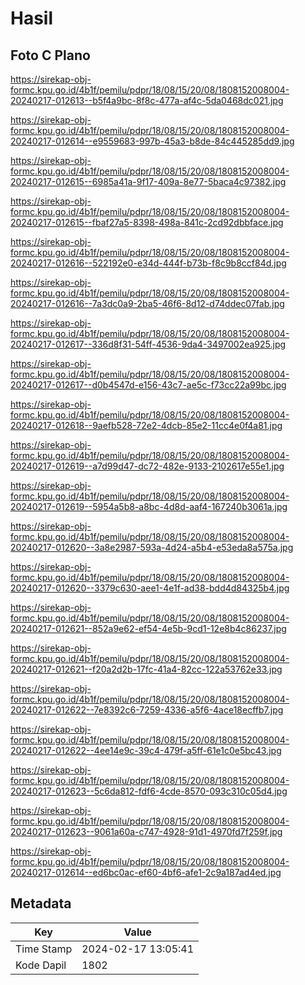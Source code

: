 # Hasil

## Foto C Plano

https://sirekap-obj-formc.kpu.go.id/4b1f/pemilu/pdpr/18/08/15/20/08/1808152008004-20240217-012613--b5f4a9bc-8f8c-477a-af4c-5da0468dc021.jpg

https://sirekap-obj-formc.kpu.go.id/4b1f/pemilu/pdpr/18/08/15/20/08/1808152008004-20240217-012614--e9559683-997b-45a3-b8de-84c445285dd9.jpg

https://sirekap-obj-formc.kpu.go.id/4b1f/pemilu/pdpr/18/08/15/20/08/1808152008004-20240217-012615--6985a41a-9f17-409a-8e77-5baca4c97382.jpg

https://sirekap-obj-formc.kpu.go.id/4b1f/pemilu/pdpr/18/08/15/20/08/1808152008004-20240217-012615--fbaf27a5-8398-498a-841c-2cd92dbbface.jpg

https://sirekap-obj-formc.kpu.go.id/4b1f/pemilu/pdpr/18/08/15/20/08/1808152008004-20240217-012616--522192e0-e34d-444f-b73b-f8c9b8ccf84d.jpg

https://sirekap-obj-formc.kpu.go.id/4b1f/pemilu/pdpr/18/08/15/20/08/1808152008004-20240217-012616--7a3dc0a9-2ba5-46f6-8d12-d74ddec07fab.jpg

https://sirekap-obj-formc.kpu.go.id/4b1f/pemilu/pdpr/18/08/15/20/08/1808152008004-20240217-012617--336d8f31-54ff-4536-9da4-3497002ea925.jpg

https://sirekap-obj-formc.kpu.go.id/4b1f/pemilu/pdpr/18/08/15/20/08/1808152008004-20240217-012617--d0b4547d-e156-43c7-ae5c-f73cc22a99bc.jpg

https://sirekap-obj-formc.kpu.go.id/4b1f/pemilu/pdpr/18/08/15/20/08/1808152008004-20240217-012618--9aefb528-72e2-4dcb-85e2-11cc4e0f4a81.jpg

https://sirekap-obj-formc.kpu.go.id/4b1f/pemilu/pdpr/18/08/15/20/08/1808152008004-20240217-012619--a7d99d47-dc72-482e-9133-2102617e55e1.jpg

https://sirekap-obj-formc.kpu.go.id/4b1f/pemilu/pdpr/18/08/15/20/08/1808152008004-20240217-012619--5954a5b8-a8bc-4d8d-aaf4-167240b3061a.jpg

https://sirekap-obj-formc.kpu.go.id/4b1f/pemilu/pdpr/18/08/15/20/08/1808152008004-20240217-012620--3a8e2987-593a-4d24-a5b4-e53eda8a575a.jpg

https://sirekap-obj-formc.kpu.go.id/4b1f/pemilu/pdpr/18/08/15/20/08/1808152008004-20240217-012620--3379c630-aee1-4e1f-ad38-bdd4d84325b4.jpg

https://sirekap-obj-formc.kpu.go.id/4b1f/pemilu/pdpr/18/08/15/20/08/1808152008004-20240217-012621--852a9e62-ef54-4e5b-9cd1-12e8b4c86237.jpg

https://sirekap-obj-formc.kpu.go.id/4b1f/pemilu/pdpr/18/08/15/20/08/1808152008004-20240217-012621--f20a2d2b-17fc-41a4-82cc-122a53762e33.jpg

https://sirekap-obj-formc.kpu.go.id/4b1f/pemilu/pdpr/18/08/15/20/08/1808152008004-20240217-012622--7e8392c6-7259-4336-a5f6-4ace18ecffb7.jpg

https://sirekap-obj-formc.kpu.go.id/4b1f/pemilu/pdpr/18/08/15/20/08/1808152008004-20240217-012622--4ee14e9c-39c4-479f-a5ff-61e1c0e5bc43.jpg

https://sirekap-obj-formc.kpu.go.id/4b1f/pemilu/pdpr/18/08/15/20/08/1808152008004-20240217-012623--5c6da812-fdf6-4cde-8570-093c310c05d4.jpg

https://sirekap-obj-formc.kpu.go.id/4b1f/pemilu/pdpr/18/08/15/20/08/1808152008004-20240217-012623--9061a60a-c747-4928-91d1-4970fd7f259f.jpg

https://sirekap-obj-formc.kpu.go.id/4b1f/pemilu/pdpr/18/08/15/20/08/1808152008004-20240217-012614--ed6bc0ac-ef60-4bf6-afe1-2c9a187ad4ed.jpg


## Metadata

| Key        | Value               |
| ---------- | ------------------- |
| Time Stamp | 2024-02-17 13:05:41 |
| Kode Dapil | 1802                |



